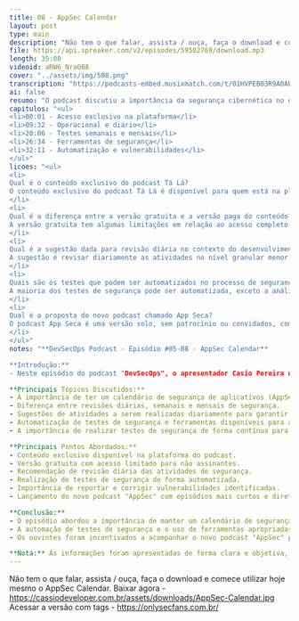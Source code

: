 ```yaml
---
title: 08 - AppSec Calendar
layout: post
type: main
description: "Não tem o que falar, assista / ouça, faça o download e comece utilizar hoje mesmo o AppSec Calendar. Baixar agora - https://cassiodeveloper.com.br/assets/downloads/AppSec-Calendar.jpg Acessar a versão com tags - https://onlysecfans.com.br/"
file: https://api.spreaker.com/v2/episodes/59502769/download.mp3
length: 35:00
videoid: aRW6_Nra0B8
cover: "../assets/img/508.png"
transcription: "https://podcasts-embed.musixmatch.com/t/01HVPEB03R9A0AEDJ32TQKHH0K.srt"
ai: false
resumo: "O podcast discutiu a importância da segurança cibernética no desenvolvimento de software, com foco em práticas diárias para garantir a proteção dos sistemas. O episódio contou com a participação de Casio Pereira, que destacou a necessidade de revisões diárias, testes de vulnerabilidade e análises mensais para manter a segurança dos aplicativos. A automação de processos foi enfatizada como uma forma eficaz de garantir a segurança contínua dos sistemas. A discussão abordou a importância de investir em ferramentas de segurança e práticas de segurança cibernética para evitar possíveis ataques e vulnerabilidades. O episódio foi parte do podcast "Tá Lá" e ocorreu em um formato solo, sem patrocínios ou convidados, com o objetivo de fornecer informações diretas e práticas sobre segurança cibernética. A prática diária de revisão e teste de segurança foi destacada como essencial para garantir a proteção dos sistemas contra possíveis ameaças."
capitulos: "<ul>
<li>00:01 - Acesso exclusivo na plataforma</li>
<li>09:32 - Operacional e diário</li>
<li>20:06 - Testes semanais e mensais</li>
<li>26:34 - Ferramentas de segurança</li>
<li>32:11 - Automatização e vulnerabilidades</li>
</ul>"
licoes: "<ul>
<li>
Qual é o conteúdo exclusivo do podcast Tá Lá?
O conteúdo exclusivo do podcast Tá Lá é disponível para quem está na plataforma, com acesso completo.
</li>
<li>
Qual é a diferença entre a versão gratuita e a versão paga do conteúdo?
A versão gratuita tem algumas limitações em relação ao acesso completo disponível para assinantes da plataforma.
</li>
<li>
Qual é a sugestão dada para revisão diária no contexto do desenvolvimento?
A sugestão é revisar diariamente as atividades no nível granular menor, focando em operações como correção de bugs e inclusão de novos elementos.
</li>
<li>
Quais são os testes que podem ser automatizados no processo de segurança?
A maioria dos testes de segurança pode ser automatizada, exceto a análise e correção de vulnerabilidades, que requerem intervenção manual.
</li>
<li>
Qual é a proposta do novo podcast chamado App Seca?
O podcast App Seca é uma versão solo, sem patrocínio ou convidados, com episódios curtos de até dez minutos, focando em filosofias e conteúdo direto ao ponto sobre segurança.
</li>
</ul>"
notes: "**DevSecOps Podcast - Episódio #05-08 - AppSec Calendar**

**Introdução:**
- Neste episódio do podcast "DevSecOps", o apresentador Casio Pereira discute o tema "AppSec Calendar" e a importância de realizar testes de segurança de forma regular.

**Principais Tópicos Discutidos:**
- A importância de ter um calendário de segurança de aplicativos (AppSec Calendar).
- Diferença entre revisões diárias, semanais e mensais de segurança.
- Sugestões de atividades a serem realizadas diariamente para garantir a segurança do aplicativo.
- Automatização de testes de segurança e ferramentas disponíveis para auxiliar nesse processo.
- A importância de realizar testes de segurança de forma contínua para evitar vulnerabilidades.

**Principais Pontos Abordados:**
- Conteúdo exclusivo disponível na plataforma do podcast.
- Versão gratuita com acesso limitado para não assinantes.
- Recomendação de revisão diária das atividades de segurança.
- Realização de testes de segurança de forma automatizada.
- Importância de reportar e corrigir vulnerabilidades identificadas.
- Lançamento do novo podcast "AppSec" com episódios mais curtos e diretos ao ponto.

**Conclusão:**
- O episódio abordou a importância de manter um calendário de segurança de aplicativos e realizar testes de forma regular para garantir a proteção do sistema.
- A automação de testes de segurança e o uso de ferramentas apropriadas foram destacados como essenciais para manter a segurança do aplicativo.
- Os ouvintes foram incentivados a acompanhar o novo podcast "AppSec" para conteúdos mais concisos sobre segurança de aplicativos.

**Nota:** As informações foram apresentadas de forma clara e objetiva, destacando a importância da segurança de aplicativos e a necessidade de práticas regulares para garantir a proteção dos sistemas."
---
```


Não tem o que falar, assista / ouça, faça o download e comece utilizar hoje mesmo o AppSec Calendar. Baixar agora - https://cassiodeveloper.com.br/assets/downloads/AppSec-Calendar.jpg Acessar a versão com tags - https://onlysecfans.com.br/